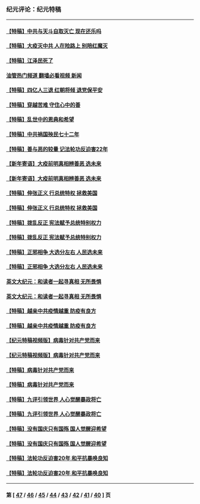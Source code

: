 ### 纪元评论：纪元特稿
---
#### [【特稿】中共与天斗自取灭亡 现在还乐吗](../../pages/nsc424/n13897482.md?02020330) 
#### [【特稿】大疫灭中共 人在险路上 别陪红魔灭](../../pages/nsc424/n13890697.md?02020330) 
#### [【特稿】江泽民死了](../../pages/nsc424/n13876300.md?02020330) 
#### [油管热门频道 翻墙必看视频 新闻](ok?02020330)
#### [【特稿】四亿人三退 红朝将倾 退党保平安](../../pages/nsc424/n13794378.md?02020330) 
#### [【特稿】穿越苦难 守住心中的善](../../pages/nsc424/n13784979.md?02020330) 
#### [【特稿】乱世中的恩典和希望](../../pages/nsc424/n13734687.md?02020330) 
#### [【特稿】中共祸国殃民七十二年](../../pages/nsc424/n13272607.md?02020330) 
#### [【特稿】善与恶的较量 记法轮功反迫害22年](../../pages/nsc424/n13086597.md?02020330) 
#### [【新年寄语】大疫前明真相辨善恶 选未来](../../pages/nsc424/n12660855.md?02020330) 
#### [【新年寄语】大疫前明真相辨善恶 选未来](../../pages/nsc424/n12660855.md?02020330) 
#### [【特稿】伸张正义 行总统特权 拯救美国](../../pages/nsc424/n12616806.md?02020330) 
#### [【特稿】伸张正义 行总统特权 拯救美国](../../pages/nsc424/n12616806.md?02020330) 
#### [【特稿】拨乱反正 宪法赋予总统特别权力](../../pages/nsc424/n12598306.md?02020330) 
#### [【特稿】拨乱反正 宪法赋予总统特别权力](../../pages/nsc424/n12598306.md?02020330) 
#### [【特稿】正邪相争 大选分左右 人民选未来](../../pages/nsc424/n12545208.md?02020330) 
#### [【特稿】正邪相争 大选分左右 人民选未来](../../pages/nsc424/n12545208.md?02020330) 
#### [英文大纪元：和读者一起寻真相 无所畏惧](../../pages/nsc424/n12542027.md?02020330) 
#### [英文大纪元：和读者一起寻真相 无所畏惧](../../pages/nsc424/n12542027.md?02020330) 
#### [【特稿】越亲中共疫情越重 防疫有良方](../../pages/nsc424/n12042989.md?02020330) 
#### [【特稿】越亲中共疫情越重 防疫有良方](../../pages/nsc424/n12042989.md?02020330) 
#### [【纪元特稿视频版】病毒针对共产党而来](../../pages/nsc424/n11977328.md?02020330) 
#### [【纪元特稿视频版】病毒针对共产党而来](../../pages/nsc424/n11977328.md?02020330) 
#### [【特稿】病毒针对共产党而来](../../pages/nsc424/n11928818.md?02020330) 
#### [【特稿】病毒针对共产党而来](../../pages/nsc424/n11928818.md?02020330) 
#### [【特稿】九评引领世界 人心觉醒暴政将亡](../../pages/nsc424/n11660496.md?02020330) 
#### [【特稿】九评引领世界 人心觉醒暴政将亡](../../pages/nsc424/n11660496.md?02020330) 
#### [【特稿】没有国庆只有国殇 国人觉醒迎希望](../../pages/nsc424/n11549354.md?02020330) 
#### [【特稿】没有国庆只有国殇 国人觉醒迎希望](../../pages/nsc424/n11549354.md?02020330) 
#### [【特稿】法轮功反迫害20年 和平抗暴唤良知](../../pages/nsc424/n11389135.md?02020330) 
#### [【特稿】法轮功反迫害20年 和平抗暴唤良知](../../pages/nsc424/n11389135.md?02020330) 

---
#### 第 [ [47](./47.md?02020330) / [46](./46.md?02020330) / [45](./45.md?02020330) / [44](./44.md?02020330) / [43](./43.md?02020330) / [42](./42.md?02020330) / [41](./41.md?02020330) / [40](./40.md?02020330) ] 页
